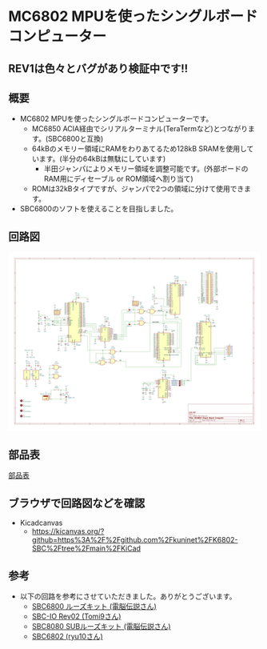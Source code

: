 # MC6802 MPUを使ったシングルボードコンピューター

## REV1は色々とバグがあり検証中です!!

## 概要
* MC6802 MPUを使ったシングルボードコンピューターです。
  * MC6850 ACIA経由でシリアルターミナル(TeraTermなど)とつながります。(SBC6800と互換)
  * 64kBのメモリー領域にRAMをわりあてるため128kB SRAMを使用しています。(半分の64kBは無駄にしています)
    * 半田ジャンパによりメモリー領域を調整可能です。(外部ボードのRAM用にディセーブル or ROM領域へ割り当て)
  * ROMは32kBタイプですが、ジャンパで2つの領域に分けて使用できます。
* SBC6800のソフトを使えることを目指しました。

## 回路図
![](image/K6802-SBC.jpg)

## 部品表
[部品表](KiCad/K6802-SBC.csv)

## ブラウザで回路図などを確認
* Kicadcanvas
  * https://kicanvas.org/?github=https%3A%2F%2Fgithub.com%2Fkuninet%2FK6802-SBC%2Ftree%2Fmain%2FKiCad

## 参考
* 以下の回路を参考にさせていただきました。ありがとうございます。
  * [SBC6800 ルーズキット (電脳伝説さん)](https://vintagechips.wordpress.com/2017/12/05/sbc6800%E3%83%AB%E3%83%BC%E3%82%BA%E3%82%AD%E3%83%83%E3%83%88/)
  * [SBC-IO Rev02 (Tomi9さん)](https://sbc738827564.wordpress.com/2018/08/11/sbc-io-rev02/)
  * [SBC8080 SUBルーズキット (電脳伝説さん)](https://vintagechips.wordpress.com/2018/06/23/sbc8080-sub%E3%83%AB%E3%83%BC%E3%82%BA%E3%82%AD%E3%83%83%E3%83%88/)
  * [SBC6802 (ryu10さん)](https://github.com/ryu10/sbc6802)

